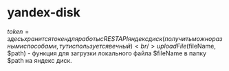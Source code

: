 # yandex-disk
$token = здесь хранится токен для работы с REST API яндекс диск (получить можно разными способами, тут используется вечный) <br />
uploadFile($fileName, $path) - функция для загрузки локального файла $fileName в папку $path на яндекс диск. 
